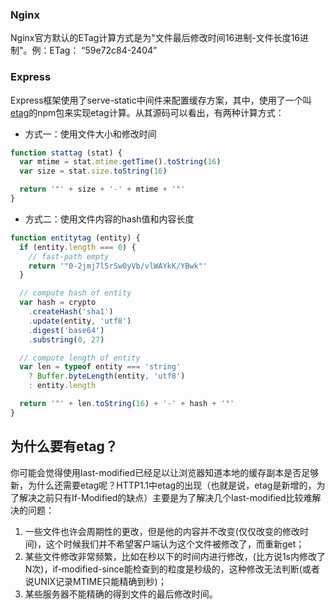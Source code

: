 ### Nginx

Nginx官方默认的ETag计算方式是为"文件最后修改时间16进制-文件长度16进制"。例：ETag： “59e72c84-2404”

### Express

Express框架使用了serve-static中间件来配置缓存方案，其中，使用了一个叫[etag](https://links.jianshu.com/go?to=https%3A%2F%2Flink.juejin.cn%2F%3Ftarget%3Dhttps%253A%252F%252Fgithub.com%252Fjshttp%252Fetag)的npm包来实现etag计算。从其源码可以看出，有两种计算方式：
-   方式一：使用文件大小和修改时间
```javascript
function stattag (stat) {
  var mtime = stat.mtime.getTime().toString(16)
  var size = stat.size.toString(16)

  return '"' + size + '-' + mtime + '"'
}
```
-   方式二：使用文件内容的hash值和内容长度
```javascript
function entitytag (entity) {
  if (entity.length === 0) {
    // fast-path empty
    return '"0-2jmj7l5rSw0yVb/vlWAYkK/YBwk"'
  }

  // compute hash of entity
  var hash = crypto
    .createHash('sha1')
    .update(entity, 'utf8')
    .digest('base64')
    .substring(0, 27)

  // compute length of entity
  var len = typeof entity === 'string'
    ? Buffer.byteLength(entity, 'utf8')
    : entity.length

  return '"' + len.toString(16) + '-' + hash + '"'
}
```

## 为什么要有etag？

你可能会觉得使用last-modified已经足以让浏览器知道本地的缓存副本是否足够新，为什么还需要etag呢？HTTP1.1中etag的出现（也就是说，etag是新增的，为了解决之前只有If-Modified的缺点）主要是为了解决几个last-modified比较难解决的问题：

1. 一些文件也许会周期性的更改，但是他的内容并不改变(仅仅改变的修改时间)，这个时候我们并不希望客户端认为这个文件被修改了，而重新get；
2. 某些文件修改非常频繁，比如在秒以下的时间内进行修改，(比方说1s内修改了N次)，if-modified-since能检查到的粒度是秒级的，这种修改无法判断(或者说UNIX记录MTIME只能精确到秒)；
3. 某些服务器不能精确的得到文件的最后修改时间。